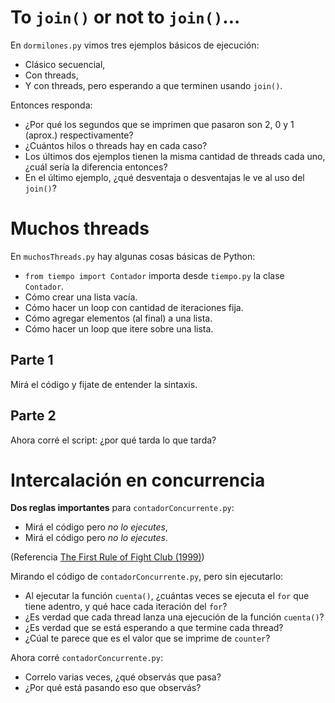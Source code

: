 # To `join()` or not to `join()`...

En `dormilones.py` vimos tres ejemplos básicos de ejecución:

- Clásico secuencial,
- Con threads,
- Y con threads, pero esperando a que terminen usando `join()`.

Entonces responda:
- ¿Por qué los segundos que se imprimen que pasaron son 2, 0 y 1 (aprox.) respectivamente?
- ¿Cuántos hilos o threads hay en cada caso?
- Los últimos dos ejemplos tienen la misma cantidad de threads cada uno, ¿cuál sería la diferencia entonces?
- En el último ejemplo, ¿qué desventaja o desventajas le ve al uso del `join()`?


# Muchos threads

En `muchosThreads.py` hay algunas cosas básicas de Python:
- `from tiempo import Contador` importa desde `tiempo.py` la clase `Contador`.
- Cómo crear una lista vacía.
- Cómo hacer un loop con cantidad de iteraciones fija.
- Cómo agregar elementos (al final) a una lista.
- Cómo hacer un loop que itere sobre una lista.

## Parte 1
Mirá el código y fijate de entender la sintaxis. 

## Parte 2
Ahora corré el script: ¿por qué tarda lo que tarda? 


# Intercalación en concurrencia

**Dos reglas importantes** para `contadorConcurrente.py`:
- Mirá el código pero _no lo ejecutes_,
- Mirá el código pero _no lo ejecutes_.

(Referencia [The First Rule of Fight Club (1999)](https://www.youtube.com/watch?v=dC1yHLp9bWA))

Mirando el código de `contadorConcurrente.py`, pero sin ejecutarlo:
- Al ejecutar la función `cuenta()`, ¿cuántas veces se ejecuta el `for` que tiene adentro, y qué hace cada iteración del `for`?
- ¿Es verdad que cada thread lanza una ejecución de la función `cuenta()`?
- ¿Es verdad que se está esperando a que termine cada thread?
- ¿Cúal te parece que es el valor que se imprime de `counter`?

Ahora corré `contadorConcurrente.py`:
- Correlo varias veces, ¿qué observás que pasa?
- ¿Por qué está pasando eso que observás?
